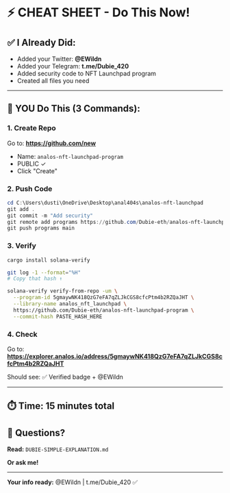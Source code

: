 # ⚡ CHEAT SHEET - Do This Now!

## ✅ I Already Did:
- Added your Twitter: **@EWildn**
- Added your Telegram: **t.me/Dubie_420**
- Added security code to NFT Launchpad program
- Created all files you need

---

## 👤 YOU Do This (3 Commands):

### 1. Create Repo
Go to: **https://github.com/new**
- Name: `analos-nft-launchpad-program`  
- PUBLIC ✓
- Click "Create"

### 2. Push Code
```powershell
cd C:\Users\dusti\OneDrive\Desktop\anal404s\analos-nft-launchpad
git add .
git commit -m "Add security"
git remote add programs https://github.com/Dubie-eth/analos-nft-launchpad-program.git
git push programs main
```

### 3. Verify
```bash
cargo install solana-verify

git log -1 --format="%H"
# Copy that hash ↑

solana-verify verify-from-repo -um \
  --program-id 5gmaywNK418QzG7eFA7qZLJkCGS8cfcPtm4b2RZQaJHT \
  --library-name analos_nft_launchpad \
  https://github.com/Dubie-eth/analos-nft-launchpad-program \
  --commit-hash PASTE_HASH_HERE
```

### 4. Check
Go to: **https://explorer.analos.io/address/5gmaywNK418QzG7eFA7qZLJkCGS8cfcPtm4b2RZQaJHT**

Should see: ✅ Verified badge + @EWildn

---

## ⏱️ Time: 15 minutes total

## 🤔 Questions?

**Read:** `DUBIE-SIMPLE-EXPLANATION.md`

**Or ask me!**

---

**Your info ready:** @EWildn | t.me/Dubie_420 ✅

